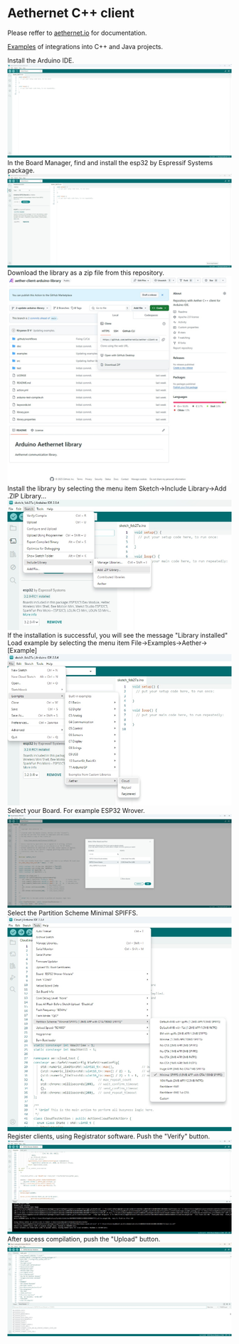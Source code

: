 # Aethernet C++ client

Please reffer to [aethernet.io](https://aethernet.io) for documentation.

[Examples](https://github.com/aethernetio/aethernet-examples) of integrations into C++ and Java projects.

Install the Arduino IDE.
![](doc/pics/pic1.jpg)
In the Board Manager, find and install the esp32 by Espressif Systems package.
![](doc/pics/pic2.jpg)
Download the library as a zip file from this repository.
![](doc/pics/pic3.jpg)
Install the library by selecting the menu item Sketch->Include Library->Add .ZIP Library...
![](doc/pics/pic4.jpg)
If the installation is successful, you will see the message "Library installed"
Load example by selecting the menu item File->Examples->Aether->[Example]
![](doc/pics/pic5.jpg)
Select your Board. For example ESP32 Wrover.
![](doc/pics/pic6.jpg)
Select the Partition Scheme Minimal SPIFFS.
![](doc/pics/pic7.jpg)
Register clients, using Registrator software. Push the "Verify" button.
![](doc/pics/pic8.jpg)
After sucess compilation, push the "Upload" button.
![](doc/pics/pic9.jpg)